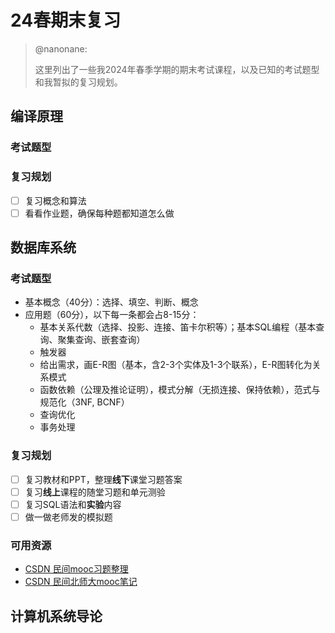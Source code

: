 # 24春期末复习

> @nanonane:
>
> 这里列出了一些我2024年春季学期的期末考试课程，以及已知的考试题型和我暂拟的复习规划。

## 编译原理

### 考试题型

<!--TODO-->

### 复习规划

- [ ] 复习概念和算法
- [ ] 看看作业题，确保每种题都知道怎么做

## 数据库系统

### 考试题型

- 基本概念（40分）：选择、填空、判断、概念
- 应用题（60分），以下每一条都会占8-15分：
  - 基本关系代数（选择、投影、连接、笛卡尔积等）；基本SQL编程（基本查询、聚集查询、嵌套查询）
  - 触发器
  - 给出需求，画E-R图（基本，含2-3个实体及1-3个联系），E-R图转化为关系模式
  - 函数依赖（公理及推论证明），模式分解（无损连接、保持依赖），范式与规范化（3NF, BCNF）
  - 查询优化
  - 事务处理

### 复习规划

- [ ] 复习教材和PPT，整理**线下**课堂习题答案
- [ ] 复习**线上**课程的随堂习题和单元测验
- [ ] 复习SQL语法和**实验**内容
- [ ] 做一做老师发的模拟题

### 可用资源

- [CSDN 民间mooc习题整理](https://blog.csdn.net/qq_45812711/article/details/120531714)
- [CSDN 民间北师大mooc笔记](https://blog.csdn.net/lic1697067085/article/details/122471733)

## 计算机系统导论

<!--TODO-->



